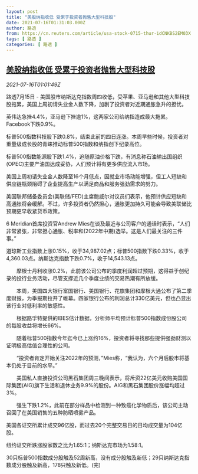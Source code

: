 ```yaml
---
layout: post
title: "美股纳指收低 受累于投资者抛售大型科技股"
date: 2021-07-16T01:31:03.000Z
author: 路透
from: https://cn.reuters.com/article/usa-stock-0715-thur-idCNKBS2EM03X
tags: [ 路透 ]
categories: [ 路透 ]
---
```

<!--1626399063000-->
[美股纳指收低 受累于投资者抛售大型科技股](https://cn.reuters.com/article/usa-stock-0715-thur-idCNKBS2EM03X)
------

<div>
<div><i>2021-07-16T01:01:49Z</i></div><p>路透7月15日 - 美国股市纳斯达克指数周四收低，受苹果、亚马逊和其他大型科技股拖累，美国上周初请失业金人数下降，加剧了投资者对近期通胀急升的担忧。</p><p>英伟达急挫4.4%，亚马逊下挫逾1%，这两家公司给纳指造成最大拖累。Facebook下跌0.9%。</p><p>标普500指数科技股下跌0.8%，结束此前的四日连涨。本周早些时候，投资者对重量级成长股的青睐推动标普500指数和纳指创下纪录高位。</p><p>标普500指数能源股下跌1.4%，追随原油价格下跌，有消息称石油输出国组织(OPEC)主要产油国达成妥协，人们预计将有更多供应流入市场。</p><p>美国上周初请失业金人数降至16个月低点，因就业市场动能增强，但工人短缺和供应链瓶颈阻碍了企业提高生产以满足商品和服务强劲需求的努力。</p><p>美国联邦储备委员会(美联储/FED)主席鲍威尔对议员们表示，他预计供应短缺和高通胀将会缓解。不过，许多投资者仍然担心，通胀更加持久可能会导致美联储比预期更早收紧货币政策。</p><p>6 Meridian首席投资官Andrew Mies在谈及最近与公司客户的通话时表示，“人们非常紧张，非常担心通胀、税率和(2022年中期)选举。这是人们最关注的三件事。”</p><p>道琼斯工业指数上涨0.15%，收于34,987.02点；标普500指数下跌0.33%，收于4,360.03点。纳斯达克指数下跌0.7%，收于14,543.13点。</p><p>　　摩根士丹利收涨0.2%，此前该公司公布的季度利润超过预期，这得益于创纪录的投行业务活动，尽管支撑近几个季度业绩的交易热潮有所放缓。</p><p>　　本周，美国四大银行富国银行、美国银行、花旗集团和摩根大通公布了第二季度财报，为季报期拉开了帷幕。四家银行公布的利润总计330亿美元，但也凸显出该行业对低利率的敏感性。</p><p>　　根据路孚特提供的IBES估计数据，分析师平均预计标普500指数成份股公司的每股收益将增长66%。</p><p>　　随着标普500指数今年迄今已上涨约16%，投资者将寻找那些提供强劲财测以证明极高估值合理性的公司。</p><p>　　“投资者肯定开始关注2022年的预测，”Mies称，“我认为，六个月后股市将基本仍处于目前的水平。”</p><p>　　美国私人直接投资公司黑石集团周三晚间表示，将斥资22亿美元收购美国国际集团(AIG)旗下生活和退休业务9.9%的股份。AIG和黑石集团股价涨幅均超过3%。</p><p>　　强生下跌1.2%，此前在部分样品中检测到一种致癌化学物质后，该公司主动召回了在美国销售的五种防晒喷雾产品。</p><p>美国各证交所累计成交96亿股，而过去20个完整交易日的日均成交量为104亿股。</p><p>纽约证交所跌涨股家数之比为1.65:1；纳斯达克市场为1.58:1。</p><p>30只标普500指数成分股触及52周新高，没有成分股触及新低；29只纳斯达克指数成分股触及新高，178只触及新低。(完)</p>
</div>
